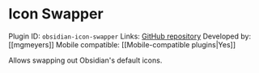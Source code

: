# Icon Swapper

Plugin ID: `obsidian-icon-swapper`
Links: [GitHub repository](https://github.com/mgmeyers/obsidian-icon-swapper)
Developed by: [[mgmeyers]]
Mobile compatible: [[Mobile-compatible plugins|Yes]]

Allows swapping out Obsidian's default icons.
